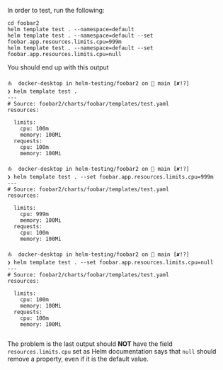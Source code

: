 In order to test, run the following:

```
cd foobar2
helm template test . --namespace=default
helm template test . --namespace=default --set foobar.app.resources.limits.cpu=999m
helm template test . --namespace=default --set foobar.app.resources.limits.cpu=null
```

You should end up with this output
```
⛵  docker-desktop in helm-testing/foobar2 on  main [✘!?]
❯ helm template test .
---
# Source: foobar2/charts/foobar/templates/test.yaml
resources:

  limits:
    cpu: 100m
    memory: 100Mi
  requests:
    cpu: 100m
    memory: 100Mi

⛵  docker-desktop in helm-testing/foobar2 on  main [✘!?]
❯ helm template test . --set foobar.app.resources.limits.cpu=999m
---
# Source: foobar2/charts/foobar/templates/test.yaml
resources:

  limits:
    cpu: 999m
    memory: 100Mi
  requests:
    cpu: 100m
    memory: 100Mi

⛵  docker-desktop in helm-testing/foobar2 on  main [✘!?]
❯ helm template test . --set foobar.app.resources.limits.cpu=null
---
# Source: foobar2/charts/foobar/templates/test.yaml
resources:

  limits:
    cpu: 100m
    memory: 100Mi
  requests:
    cpu: 100m
    memory: 100Mi


```

The problem is the last output should **NOT** have the field `resources.limits.cpu` set as Helm documentation says that `null` should remove a property, even if it is the default value.
